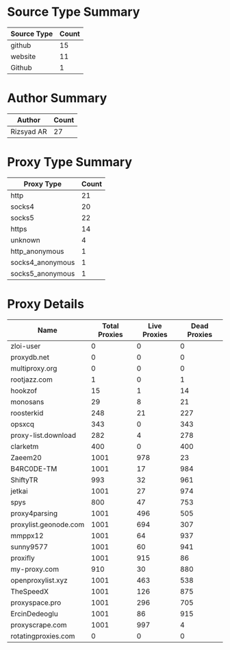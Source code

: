 # Source Type Summary

| Source Type | Count |
|-------------|-------|
| github | 15 |
| website | 11 |
| Github | 1 |


# Author Summary

| Author | Count |
|--------|-------|
| Rizsyad AR | 27 |


# Proxy Type Summary

| Proxy Type | Count |
|------------|-------|
| http | 21 |
| socks4 | 20 |
| socks5 | 22 |
| https | 14 |
| unknown | 4 |
| http_anonymous | 1 |
| socks4_anonymous | 1 |
| socks5_anonymous | 1 |


# Proxy Details

| Name | Total Proxies | Live Proxies | Dead Proxies |
|------|---------------|--------------|---------------|
| zloi-user | 0 | 0 | 0 |
| proxydb.net | 0 | 0 | 0 |
| multiproxy.org | 0 | 0 | 0 |
| rootjazz.com | 1 | 0 | 1 |
| hookzof | 15 | 1 | 14 |
| monosans | 29 | 8 | 21 |
| roosterkid | 248 | 21 | 227 |
| opsxcq | 343 | 0 | 343 |
| proxy-list.download | 282 | 4 | 278 |
| clarketm | 400 | 0 | 400 |
| Zaeem20 | 1001 | 978 | 23 |
| B4RC0DE-TM | 1001 | 17 | 984 |
| ShiftyTR | 993 | 32 | 961 |
| jetkai | 1001 | 27 | 974 |
| spys | 800 | 47 | 753 |
| proxy4parsing | 1001 | 496 | 505 |
| proxylist.geonode.com | 1001 | 694 | 307 |
| mmppx12 | 1001 | 64 | 937 |
| sunny9577 | 1001 | 60 | 941 |
| proxifly | 1001 | 915 | 86 |
| my-proxy.com | 910 | 30 | 880 |
| openproxylist.xyz | 1001 | 463 | 538 |
| TheSpeedX | 1001 | 126 | 875 |
| proxyspace.pro | 1001 | 296 | 705 |
| ErcinDedeoglu | 1001 | 86 | 915 |
| proxyscrape.com | 1001 | 997 | 4 |
| rotatingproxies.com | 0 | 0 | 0 |
